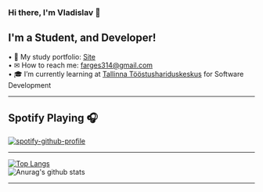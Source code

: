 ### Hi there, I'm Vladislav 👋




<h2>I'm a Student, and Developer!</h2>
• 💼 My study portfolio: <a href="vladnr.wordpress.com">Site</a>
<br>
• ✉ How to reach me: <a href="mailto:farges314@gmail.com">farges314@gmail.com</a>
<br>
• 🎓 I’m currently learning at <a href="https://www.tthk.ee">Tallinna Tööstushariduskeskus</a> for Software Development

<hr></hr>

<h2>Spotify Playing 🎧</h2>

[![spotify-github-profile](https://spotify-github-profile.vercel.app/api/view?uid=7i9zckkms3dez7ql3dxod5ysi&cover_image=false)](https://spotify-github-profile.vercel.app/api/view?uid=7i9zckkms3dez7ql3dxod5ysi&redirect=true)



<hr></hr>

[![Top Langs](https://github-readme-stats.vercel.app/api/top-langs/?username=JamesEst&layout=Demo&theme=algolia)](https://github.com/JamesEst/github-readme-stats)
<br>
![Anurag's github stats](https://github-readme-stats.vercel.app/api?username=JamesEst&show_icons=true&theme=algolia)



<hr></hr>
